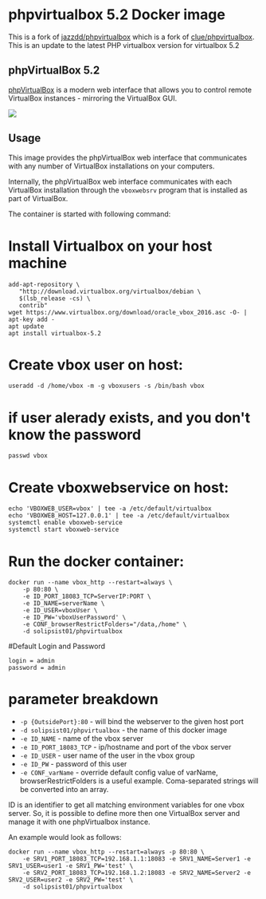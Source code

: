 # phpvirtualbox 5.2 Docker image

This is a fork of [jazzdd/phpvirtualbox](https://hub.docker.com/r/jazzdd/phpvirtualbox/) which is a fork of [clue/phpvirtualbox](https://hub.docker.com/r/clue/phpvirtualbox/). This is an update to the latest PHP virtualbox version for virtualbox 5.2


## phpVirtualBox 5.2

[phpVirtualBox](http://sourceforge.net/projects/phpvirtualbox/) is a modern web interface that allows you to control remote VirtualBox instances - mirroring the VirtualBox GUI.

![](http://a.fsdn.com/con/app/proj/phpvirtualbox/screenshots/phpvb1.png)

## Usage
This image provides the phpVirtualBox web interface that communicates with any number of VirtualBox installations on your computers.

Internally, the phpVirtualBox web interface communicates with each VirtualBox installation through the `vboxwebsrv` program that is installed as part of VirtualBox.

The container is started with following command:

# Install Virtualbox on your host machine
```
add-apt-repository \
   "http://download.virtualbox.org/virtualbox/debian \
   $(lsb_release -cs) \
   contrib"
wget https://www.virtualbox.org/download/oracle_vbox_2016.asc -O- | apt-key add -
apt update
apt install virtualbox-5.2
```
# Create vbox user on host:
```
useradd -d /home/vbox -m -g vboxusers -s /bin/bash vbox
```

# if user alerady exists, and you don't know the password
```
passwd vbox
```

# Create vboxwebservice on host:
```
echo 'VBOXWEB_USER=vbox' | tee -a /etc/default/virtualbox
echo 'VBOXWEB_HOST=127.0.0.1' | tee -a /etc/default/virtualbox
systemctl enable vboxweb-service
systemctl start vboxweb-service
```
# Run the docker container:
```
docker run --name vbox_http --restart=always \
    -p 80:80 \
    -e ID_PORT_18083_TCP=ServerIP:PORT \
    -e ID_NAME=serverName \
    -e ID_USER=vboxUser \
    -e ID_PW='vboxUserPassword' \
    -e CONF_browserRestrictFolders="/data,/home" \
    -d solipsist01/phpvirtualbox
```

#Default Login and Password
```
login = admin
password = admin
```


# parameter breakdown

* `-p {OutsidePort}:80` - will bind the webserver to the given host port
* `-d solipsist01/phpvirtualbox` - the name of this docker image
* `-e ID_NAME` - name of the vbox server
* `-e ID_PORT_18083_TCP` - ip/hostname and port of the vbox server
* `-e ID_USER` - user name of the user in the vbox group
* `-e ID_PW` - password of this user
* `-e CONF_varName` - override default config value of varName, browserRestrictFolders is a useful example. Coma-separated strings will be converted into an array.

ID is an identifier to get all matching environment variables for one vbox server. So, it is possible to define more then one VirtualBox server and manage it with one phpVirtualbox instance.

An example would look as follows:
```
docker run --name vbox_http --restart=always -p 80:80 \
    -e SRV1_PORT_18083_TCP=192.168.1.1:18083 -e SRV1_NAME=Server1 -e SRV1_USER=user1 -e SRV1_PW='test' \
    -e SRV2_PORT_18083_TCP=192.168.1.2:18083 -e SRV2_NAME=Server2 -e SRV2_USER=user2 -e SRV2_PW='test' \
    -d solipsist01/phpvirtualbox
```

